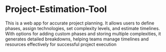 # Project-Estimation-Tool
This is a web app for accurate project planning. It allows users to define phases, assign technologies, set complexity levels, and estimate timelines. With options for adding custom phases and storing multiple complexities, it generates detailed breakdowns, helping teams manage timelines and resources effectively for successful project execution
